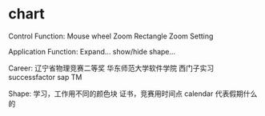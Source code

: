 # chart

Control Function:
Mouse wheel Zoom
Rectangle Zoom
Setting

Application Function:
Expand...
show/hide shape...

Career:
辽宁省物理竞赛二等奖
华东师范大学软件学院
西门子实习
successfactor
sap TM

Shape:
学习，工作用不同的颜色块
证书，竞赛用时间点
calendar 代表假期什么的